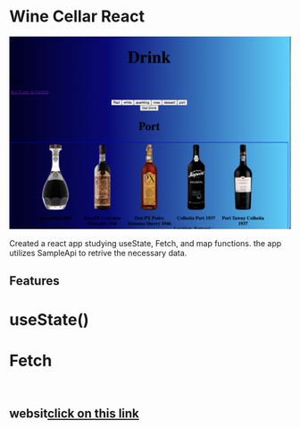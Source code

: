 # Wine Cellar React 

[![screen shot](./public/images/readme.png)](http://bp.com)

Created a react app studying useState, Fetch, and map functions.
the app utilizes SampleApi to retrive the necessary data.

## Features
# useState()
# Fetch
<br>

## websit[click on this link](http://www.bp.com//)